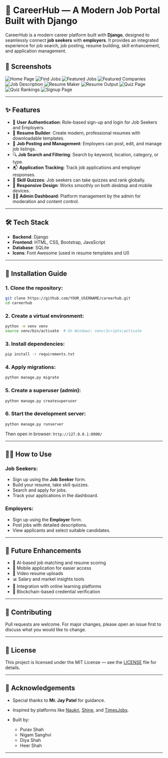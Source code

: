 # 💼 CareerHub — A Modern Job Portal Built with Django

CareerHub is a modern career platform built with **Django**, designed to seamlessly connect **job seekers** with **employers**. It provides an integrated experience for job search, job posting, resume building, skill enhancement, and application management.


## 📸 Screenshots
![Home Page](https://raw.githubusercontent.com/Puravshah321/CareerHub/main/logos/github_sc/home_page.jpg)
![Find Jobs](https://raw.githubusercontent.com/Puravshah321/CareerHub/main/logos/github_sc/find_jobs.jpg)
![Featured Jobs](https://raw.githubusercontent.com/Puravshah321/CareerHub/main/logos/github_sc/featured_jobs.jpg)
![Featured Companies](https://raw.githubusercontent.com/Puravshah321/CareerHub/main/logos/github_sc/featured_comp.jpg)
![Job Description](https://raw.githubusercontent.com/Puravshah321/CareerHub/main/logos/github_sc/job_desc.jpg)
![Resume Maker](https://raw.githubusercontent.com/Puravshah321/CareerHub/main/logos/github_sc/resume.jpg)
![Resume Output](https://raw.githubusercontent.com/Puravshah321/CareerHub/main/logos/github_sc/resume_output.jpg)
![Quiz Page](https://raw.githubusercontent.com/Puravshah321/CareerHub/main/logos/github_sc/quiz.jpg)
![Quiz Rankings](https://raw.githubusercontent.com/Puravshah321/CareerHub/main/logos/github_sc/quiz_ranks.jpg)
![Signup Page](https://raw.githubusercontent.com/Puravshah321/CareerHub/main/logos/github_sc/signup.jpg)

---

## ✨ Features

* 🔐 **User Authentication**: Role-based sign-up and login for Job Seekers and Employers.
* 📄 **Resume Builder**: Create modern, professional resumes with downloadable templates.
* 📢 **Job Posting and Management**: Employers can post, edit, and manage job listings.
* 🔍 **Job Search and Filtering**: Search by keyword, location, category, or type.
* 📬 **Application Tracking**: Track job applications and employer responses.
* 🧠 **Skill Quizzes**: Job seekers can take quizzes and rank globally.
* 📱 **Responsive Design**: Works smoothly on both desktop and mobile devices.
* 🧑‍💼 **Admin Dashboard**: Platform management by the admin for moderation and content control.

---

## 🛠️ Tech Stack

* **Backend**: Django
* **Frontend**: HTML, CSS, Bootstrap, JavaScript
* **Database**: SQLite
* **Icons**: Font Awesome (used in resume templates and UI)

---

## 🧪 Installation Guide

### 1. Clone the repository:

```bash
git clone https://github.com/YOUR_USERNAME/careerhub.git
cd careerhub
```

### 2. Create a virtual environment:

```bash
python -m venv venv
source venv/bin/activate  # On Windows: venv\Scripts\activate
```

### 3. Install dependencies:

```bash
pip install -r requirements.txt
```

### 4. Apply migrations:

```bash
python manage.py migrate
```

### 5. Create a superuser (admin):

```bash
python manage.py createsuperuser
```

### 6. Start the development server:

```bash
python manage.py runserver
```

Then open in browser: `http://127.0.0.1:8000/`

---

## 👨‍💼 How to Use

### Job Seekers:

* Sign up using the **Job Seeker** form.
* Build your resume, take skill quizzes.
* Search and apply for jobs.
* Track your applications in the dashboard.

### Employers:

* Sign up using the **Employer** form.
* Post jobs with detailed descriptions.
* View applicants and select suitable candidates.

---

## 🔮 Future Enhancements

* 🤖 AI-based job matching and resume scoring
* 📱 Mobile application for easier access
* 🎥 Video resume uploads
* 📊 Salary and market insights tools
* 🔗 Integration with online learning platforms
* 🔐 Blockchain-based credential verification

---

## 🤝 Contributing

Pull requests are welcome. For major changes, please open an issue first to discuss what you would like to change.

---

## 📄 License

This project is licensed under the MIT License — see the [LICENSE](LICENSE) file for details.

---

## 🙏 Acknowledgements

* Special thanks to **Mr. Jay Patel** for guidance.
* Inspired by platforms like [Naukri](https://naukri.com), [Shine](https://shine.com), and [TimesJobs](https://timesjobs.com).
* Built by:

  * Purav Shah 
  * Nigam Sanghvi 
  * Diya Shah 
  * Heer Shah 

---

